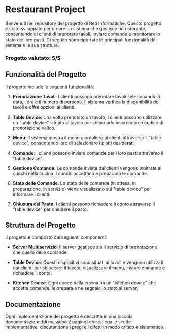 # Restaurant Project

Benvenuti nel repository del progetto di Reti Informatiche. Questo progetto è stato sviluppato per creare un sistema che gestisce un ristorante, consentendo ai clienti di prenotare tavoli, inviare comande e monitorare lo stato dei loro pasti. Di seguito sono riportate le principali funzionalità del sistema e la sua struttura.
### Progetto valutato: 5/5
## Funzionalità del Progetto

Il progetto include le seguenti funzionalità:

1. **Prenotazione Tavoli**: I clienti possono prenotare tavoli selezionando la data, l'ora e il numero di persone. Il sistema verifica la disponibilità dei tavoli e offre opzioni ai clienti.

2. **Table Device**: Una volta prenotato un tavolo, i clienti possono utilizzare un "table device" situato al tavolo per sbloccarlo inserendo un codice di prenotazione valido.

3. **Menu**: Il sistema mostra il menu giornaliero ai clienti attraverso il "table device", consentendo loro di selezionare i piatti desiderati.

4. **Comande**: I clienti possono inviare comande per i loro pasti attraverso il "table device". 

5. **Gestione Comande**: Le comande inviate dai clienti vengono inoltrate ai cuochi nella cucina. I cuochi accettano e preparano le comande.

6. **Stato delle Comande**: Lo stato delle comande (in attesa, in preparazione, in servizio) viene visualizzato sul "table device" per informare i clienti.

7. **Chiusura del Pasto**: I clienti possono richiedere il conto attraverso il "table device" per chiudere il pasto.

## Struttura del Progetto

Il progetto è composto dai seguenti componenti:

- **Server Multiservizio**: Il server gestisce sia il servizio di prenotazione che quello delle comande. 

- **Table Device**: Questi dispositivi sono situati ai tavoli e vengono utilizzati dai clienti per sbloccare il tavolo, visualizzare il menu, inviare comande e richiedere il conto.

- **Kitchen Device**: Ogni cuoco nella cucina ha un "kitchen device" che accetta comande, le prepara e ne segnala lo stato al server.


## Documentazione

Ogni implementazione del progetto è descritta in una piccola documentazione (di massimo 2 pagine) che spiega le scelte implementative, discutendone i pregi e i difetti in modo critico e sistematico.

